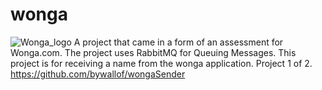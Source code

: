 # wonga
![Wonga_logo](https://user-images.githubusercontent.com/88497262/128782306-74e7946b-fbdc-46c6-b2ba-9446218bc65d.png)
A project that came in a form of an assessment for Wonga.com. The project uses RabbitMQ for Queuing Messages. This project is for receiving a name from the wonga application. Project 1 of 2. https://github.com/bywallof/wongaSender
